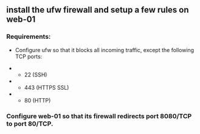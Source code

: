 ## install the ufw firewall and setup a few rules on web-01

### Requirements:
- Configure ufw so that it blocks all incoming traffic, except the following TCP ports:

- - 22 (SSH)

- - 443 (HTTPS SSL)

- - 80 (HTTP)

### Configure web-01 so that its firewall redirects port 8080/TCP to port 80/TCP.

